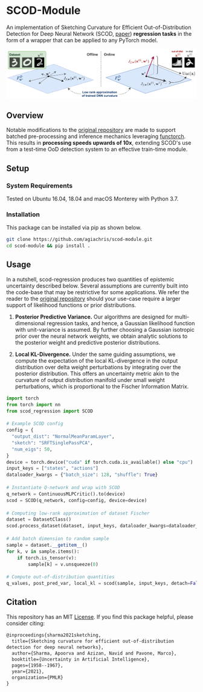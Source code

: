 # SCOD-Module
An implementation of Sketching Curvature for Efficient Out-of-Distribution Detection for Deep Neural Network (SCOD, [paper](https://arxiv.org/abs/2102.12567)) **regression tasks** in the form of a wrapper that can be applied to any PyTorch model.

![Figure](figures/scod_figure.png)


## Overview
Notable modifications to the [original repository](https://github.com/StanfordASL/SCOD) are made to support batched pre-processing and inference mechanics leveraging [functorch](https://pytorch.org/functorch/stable/). 
This results in **processing speeds upwards of 10x**, extending SCOD's use from a test-time OoD detection system to an effective train-time module.


## Setup

### System Requirements
Tested on Ubuntu 16.04, 18.04 and macOS Monterey with Python 3.7.

### Installation
This package can be installed via pip as shown below.

```bash
git clone https://github.com/agiachris/scod-module.git
cd scod-module && pip install .
```


## Usage
In a nutshell, scod-regression produces two quantities of epistemic uncertainty described below. 
Several assumptions are currently built into the code-base that may be restrictive for some applications.
We refer the reader to the [original repository](https://github.com/StanfordASL/SCOD) should your use-case require a larger support of likelihood functions or prior distributions.

1. **Posterior Predictive Variance.** 
Our algorithms are designed for multi-dimensional regression tasks, and hence, a Gaussian likelihood function with unit-variance is assumed. 
By further choosing a Gaussian isotropic prior over the neural network weights, we obtain analytic solutions to the posterior weight and predictive posterior distributions. 


2. **Local KL-Divergence.**
Under the same guiding assumptions, we compute the expectation of the local KL-divergence in the output distribution over delta weight perturbations by integrating over the posterior distribution. 
This offers an uncertainty metric akin to the curvature of output distribution manifold under small weight perturbations, which is proportional to the Fischer Information Matrix. 




```python 
import torch
from torch import nn
from scod_regression import SCOD

# Example SCOD config
config = {
  "output_dist": "NormalMeanParamLayer",
  "sketch": "SRFTSinglePassPCA",
  "num_eigs": 50,
}
device = torch.device("cuda" if torch.cuda.is_available() else "cpu")
input_keys = ["states", "actions"]
dataloader_kwargs = {"batch_size": 128, "shuffle": True}

# Instantiate Q-network and wrap with SCOD
q_network = ContinuousMLPCritic().to(device)
scod = SCOD(q_network, config=config, device=device)

# Computing low-rank approximation of dataset Fischer
dataset = DatasetClass()
scod.process_dataset(dataset, input_keys, dataloader_kwargs=dataloader_kwargs)

# Add batch dimension to random sample
sample = dataset.__getitem__()
for k, v in sample.items():
    if torch.is_tensor(v):
        sample[k] = v.unsqueeze(0)

# Compute out-of-distribution quantities
q_values, post_pred_var, local_kl = scod(sample, input_keys, detach=False)

``` 


## Citation
This repository has an MIT [License](https://github.com/agiachris/scod-regression/blob/main/LICENSE). If you find this package helpful, please consider citing:
```
@inproceedings{sharma2021sketching,
  title={Sketching curvature for efficient out-of-distribution detection for deep neural networks},
  author={Sharma, Apoorva and Azizan, Navid and Pavone, Marco},
  booktitle={Uncertainty in Artificial Intelligence},
  pages={1958--1967},
  year={2021},
  organization={PMLR}
}
```
